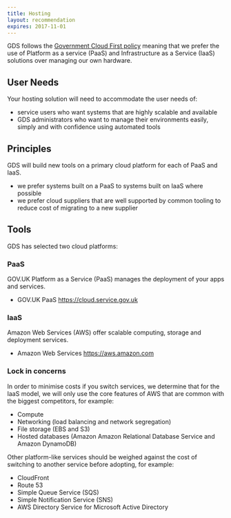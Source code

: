 ```yaml
---
title: Hosting
layout: recommendation
expires: 2017-11-01
---
```


GDS follows the [Government Cloud First policy](https://www.gov.uk/guidance/government-cloud-first-policy) meaning that we prefer the use of Platform as a service (PaaS) and Infrastructure as a Service (IaaS) solutions over managing our own hardware.

## User Needs
Your hosting solution will need to accommodate the user needs of:
* service users who want systems that are highly scalable and available
* GDS administrators who want to manage their environments easily, simply and with confidence using automated tools

## Principles

GDS will build new tools on a primary cloud platform for each of PaaS and IaaS.

* we prefer systems built on a PaaS to systems built on IaaS where possible
* we prefer cloud suppliers that are well supported by common tooling to reduce cost of migrating to a new supplier

## Tools

GDS has selected two cloud platforms:

### PaaS

GOV.UK Platform as a Service (PaaS) manages the deployment of your apps and services.
* GOV.UK PaaS
  https://cloud.service.gov.uk

### IaaS

Amazon Web Services (AWS) offer scalable computing, storage and deployment services.
* Amazon Web Services
  https://aws.amazon.com

### Lock in concerns

In order to minimise costs if you switch services, we determine that for the IaaS model, we will only use the core features of AWS that are common with the biggest competitors, for example:

  * Compute
  * Networking (load balancing and network segregation)
  * File storage (EBS and S3)
  * Hosted databases (Amazon Amazon Relational Database Service and Amazon DynamoDB)

  Other platform-like services should be weighed against the cost of switching to another service before adopting, for example:

  * CloudFront
  * Route 53
  * Simple Queue Service (SQS)
  * Simple Notification Service (SNS)
  * AWS Directory Service for Microsoft Active Directory

